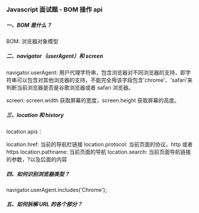 ### Javascript 面试题 - BOM 操作 api

##### 一、BOM 是什么？

BOM: 浏览器对象模型

##### 二、navigator（userAgent）和 screen

navigator.userAgent: 用户代理字符串，包含浏览器对不同浏览器的支持，即字符串可以包含对其他浏览器的支持，不能完全用该字段包含'chrome'、'safari'来判断当前浏览器是否是谷歌浏览器或者 safari 浏览器。

screen: screen.width 获取屏幕的宽度，screen.height 获取屏幕的高度。

##### 三、location 和 history

location apis：

location.href: 当前的导航栏链接
location.protocol: 当前页面的协议，http 或者 https
location.pathname: 当前页面的导航
location.search: 当前页面导航链接的参数，?以及后面的内容

##### 四、如何识别浏览器类型？

navigator.userAgent.includes('Chrome');

##### 五、如何拆解 URL 的各个部分？
